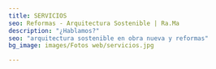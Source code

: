 ```yaml
---
title: SERVICIOS
seo: Reformas - Arquitectura Sostenible | Ra.Ma
description: "¿Hablamos?"
seo: "arquitectura sostenible en obra nueva y reformas"
bg_image: images/Fotos web/servicios.jpg

---
```

